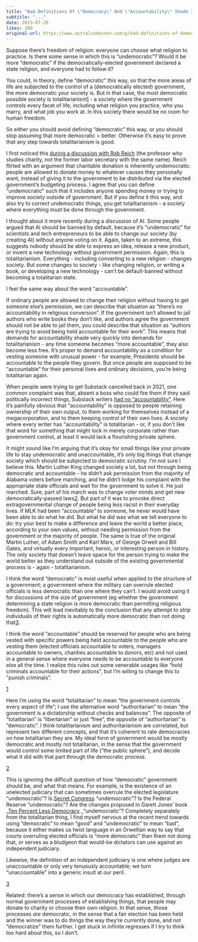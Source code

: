 ```yaml
---
title: "Bad Definitions Of \"Democracy\" And \"Accountability\" Shade Into Totalitarianism"
subtitle: "..."
date: 2023-07-28
likes: 289
original-url: https://www.astralcodexten.com/p/bad-definitions-of-democracy-and
---
```

Suppose there’s freedom of religion: everyone can choose what religion to practice. Is there some sense in which this is “undemocratic”? Would it be more “democratic” if the democratically-elected government declared a state religion, and everyone had to follow it?

You could, in theory, define “democratic” this way, so that the more areas of life are subjected to the control of a (democratically elected) government, the more democratic your society is. But in that case, the most democratic possible society is totalitarianism[1](/p/bad-definitions-of-democracy-and#footnote-1-118492562) \- a society where the government controls every facet of life, including what religion you practice, who you marry, and what job you work at. In this society there would be no room for human freedom.

So either you should avoid defining “democratic” this way, or you should stop assuming that more democratic = better. Otherwise it’s easy to prove that any step towards totalitarianism is good.

I first noticed this [during a discussion with Rob Reich](https://slatestarcodex.com/2020/02/24/book-review-just-giving/#comment-857136) (the professor who studies charity, not the former labor secretary with the same name). Reich flirted with an argument that charitable donation is inherently undemocratic: people are allowed to donate money to whatever causes they personally want, instead of giving it to the government to be distributed via the elected government’s budgeting process. I agree that you can define “undemocratic” such that it includes anyone spending money or trying to improve society outside of government. But if you define it this way, and also try to correct undemocratic things, you get totalitarianism - a society where everything must be done through the government.

I thought about it more recently during a discussion of AI. Some people argued that AI should be banned by default, because it’s “undemocratic” for scientists and tech entrepreneurs to be able to change our society (by creating AI) without anyone voting on it. Again, taken to an extreme, this suggests nobody should be able to express an idea, release a new product, or invent a new technology without government permission. Again, this is totalitarianism. Everything - including converting to a new religion - changes society. But some changes to society - like changing religion, or writing a book, or developing a new technology - can’t be default-banned without becoming a totalitarian state.

I feel the same way about the word “accountable”.

If ordinary people are allowed to change their religion without having to get someone else’s permission, we can describe that situation as “there’s no accountability in religious conversion”. If the government isn’t allowed to jail authors who write books they don’t like, and authors agree the government should not be able to jail them, you could describe that situation as “authors are trying to avoid being held accountable for their work”. This means that demands for accountability shade very quickly into demands for totalitarianism - any time someone becomes “more accountable”, they also become less free. It’s proper to demand accountability as a condition for vesting someone with unusual power - for example, Presidents should be accountable to the people they govern. But once people are supposed to be “accountable” for their personal lives and ordinary decisions, you’re being totalitarian again.

When people were trying to get Substack cancelled back in 2021, one common complaint was that, absent a boss who could fire them if they said politically incorrect things, Substack writers [had no “accountability”](https://twitter.com/mtracey/status/1371804182135574528). Here it’s painfully obvious that “accountability” is opposed to people retaining ownership of their own output, to them working for themselves instead of a megacorporation, and to them keeping control of their own lives. A society where every writer has “accountability” is totalitarian - or, if you don’t like that word for something that might lock in merely corporate rather than government control, at least it would lack a flourishing private sphere.

It might sound like I’m arguing that it’s okay for small things like your private life to stay undemocratic and unaccountable, it’s only big things that change society which should be subjected to democratic scrutiny. I’m not sure I believe this. Martin Luther King changed society a lot, but not through being democratic and accountable - he didn’t ask permission from the majority of Alabama voters before marching, and he didn’t lodge his complaint with the appropriate state officials and wait for the government to solve it. He just marched. Sure, part of his march was to change voter minds and get new democratically-passed laws[2](/p/bad-definitions-of-democracy-and#footnote-2-118492562). But part of it was to provoke direct extragovernmental change of people being less racist in their everyday lives. If MLK had been “accountable” to someone, he never would have been able to do what he did. But what he did was what we tell everyone to do: try your best to make a difference and leave the world a better place, according to your own values, without needing permission from the government or the majority of people. The same is true of the original Martin Luther, of Adam Smith and Karl Marx, of George Orwell and Bill Gates, and virtually every important, heroic, or interesting person in history. The only society that doesn’t leave space for the person trying to make the world better as they understand out outside of the existing governmental process is - again - totalitarianism.

I think the word “democratic” is most useful when applied to the structure of a government; a government where the military can overrule elected officials is less democratic than one where they can’t. I would avoid using it for discussions of the size of government (eg whether the government determining a state religion is more democratic than permitting religious freedom). This will lead inevitably to the conclusion that any attempt to strip individuals of their rights is automatically more democratic than not doing that[3](/p/bad-definitions-of-democracy-and#footnote-3-118492562).

I think the word “accountable” should be reserved for people who are being vested with specific powers being held accountable to the people who are vesting them (elected officials accountable to voters, managers accountable to owners, charities accountable to donors, etc) and not used in a general sense where everyone needs to be accountable to everyone else all the time. I realize this rules out some venerable usages like “hold criminals accountable for their actions”, but I’m willing to change this to “punish criminals”.

[1](/p/bad-definitions-of-democracy-and#footnote-anchor-1-118492562)

Here I’m using the word “totalitarian” to mean “the government controls every aspect of life”; I use the alternative word “authoritarian” to mean “the government is a dictatorship without checks and balances”. The opposite of “totalitarian” is “libertarian” or just “free”, the opposite of “authoritarian” is “democratic”. I think totalitarianism and authoritarianism are correlated, but represent two different concepts, and that it’s coherent to rate democracies on how totalitarian they are. My ideal form of government would be mostly democratic and mostly not totalitarian, in the sense that the government would control some limited part of life (“the public sphere”), and decide what it did with that part through the democratic process.

[2](/p/bad-definitions-of-democracy-and#footnote-anchor-2-118492562)

This is ignoring the difficult question of how “democratic” government should be, and what that means. For example, is the existence of an unelected judiciary that can sometimes overrule the elected legislature “undemocratic”? Is [Secret Congress](https://www.slowboring.com/p/the-rise-and-importance-of-secret) “undemocratic”? Is the Federal Reserve “undemocratic”? Are the changes proposed in Garett Jones’ book _[Ten Percent Less Democracy](https://www.amazon.com/10-Less-Democracy-Should-Elites/dp/1503603571/ref=sr_1_1?crid=2D2OOSQ8WBDIM&keywords=10%25+less+democracy&qid=1682929315&sprefix=10%25+less+democracy%2Caps%2C160&sr=8-1) _“undemocratic”? Completely separately from the totalitarian thing, I find myself nervous at the recent trend towards using “democratic” to mean “good” and “undemocratic” to mean “bad”, because it either makes us twist language in an Orwellian way to say that courts overruling elected officials is “more democratic” than them not doing that, or serves as a bludgeon that would-be dictators can use against an independent judiciary.

Likewise, the definition of an independent judiciary is one where judges are unaccountable or only very tenuously accountable; we turn “unaccountable” into a generic insult at our peril.

[3](/p/bad-definitions-of-democracy-and#footnote-anchor-3-118492562)

Related: there’s a sense in which our democracy has established, through normal government processes of establishing things, that people may donate to charity or choose their own religion. In that sense, those processes *are* democratic, in the sense that a fair election has been held and the winner was to do things the way they’re currently done, and not “democratize” them further. I get stuck in infinite regresses if I try to think too hard about this, so I don’t.
